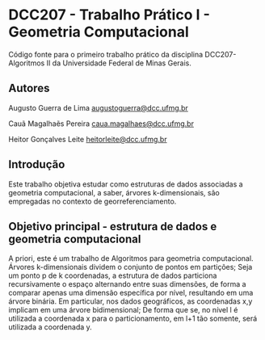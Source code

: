 # DCC207 - Trabalho Prático I - Geometria Computacional

Código fonte para o primeiro trabalho prático da disciplina DCC207-Algoritmos II da Universidade Federal de Minas Gerais.

## Autores

Augusto Guerra de Lima 
augustoguerra@dcc.ufmg.br

Cauã Magalhaẽs Pereira
caua.magalhaes@dcc.ufmg.br

Heitor Gonçalves Leite
heitorleite@dcc.ufmg.br

## Introdução

Este trabalho objetiva estudar como estruturas de dados associadas a geometria computacional, a saber, árvores k-dimensionais, são empregadas no contexto de georreferenciamento.

## Objetivo principal - estrutura de dados e geometria computacional

A priori, este é um trabalho de Algoritmos para geometria computacional. Árvores k-dimensionais dividem o conjunto de pontos em partições; Seja um ponto p de k coordenadas, a estrutura de dados particiona recursivamente o espaço alternando entre suas dimensões, de forma a comparar apenas uma dimensão específica por nível, resultando em uma árvore binária.
Em particular, nos dados geográficos, as coordenadas x,y implicam em uma árvore bidimensional; De forma que se, no nível l é utilizada a coordenada x para o particionamento, em l+1 tão somente, será utilizada a coordenada y.
